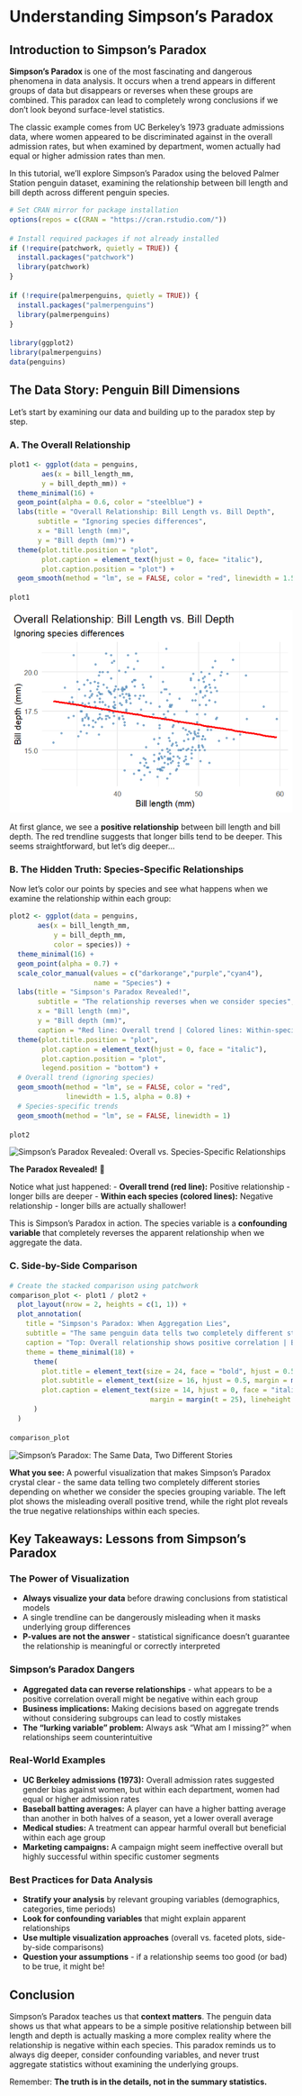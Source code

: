 # Understanding Simpson’s Paradox


## Introduction to Simpson’s Paradox

**Simpson’s Paradox** is one of the most fascinating and dangerous
phenomena in data analysis. It occurs when a trend appears in different
groups of data but disappears or reverses when these groups are
combined. This paradox can lead to completely wrong conclusions if we
don’t look beyond surface-level statistics.

The classic example comes from UC Berkeley’s 1973 graduate admissions
data, where women appeared to be discriminated against in the overall
admission rates, but when examined by department, women actually had
equal or higher admission rates than men.

In this tutorial, we’ll explore Simpson’s Paradox using the beloved
Palmer Station penguin dataset, examining the relationship between bill
length and bill depth across different penguin species.

``` r
# Set CRAN mirror for package installation
options(repos = c(CRAN = "https://cran.rstudio.com/"))

# Install required packages if not already installed
if (!require(patchwork, quietly = TRUE)) {
  install.packages("patchwork")
  library(patchwork)
}

if (!require(palmerpenguins, quietly = TRUE)) {
  install.packages("palmerpenguins")
  library(palmerpenguins)
}

library(ggplot2)
library(palmerpenguins)
data(penguins)
```

## The Data Story: Penguin Bill Dimensions

Let’s start by examining our data and building up to the paradox step by
step.

### A. The Overall Relationship

``` r
plot1 <- ggplot(data = penguins,
        aes(x = bill_length_mm,
        y = bill_depth_mm)) +
  theme_minimal(16) +
  geom_point(alpha = 0.6, color = "steelblue") +
  labs(title = "Overall Relationship: Bill Length vs. Bill Depth",
       subtitle = "Ignoring species differences",
       x = "Bill length (mm)",
       y = "Bill depth (mm)") +
  theme(plot.title.position = "plot",
        plot.caption = element_text(hjust = 0, face= "italic"),
        plot.caption.position = "plot") +
  geom_smooth(method = "lm", se = FALSE, color = "red", linewidth = 1.5)

plot1
```

![](README_files/figure-commonmark/unnamed-chunk-1-1.png)

At first glance, we see a **positive relationship** between bill length
and bill depth. The red trendline suggests that longer bills tend to be
deeper. This seems straightforward, but let’s dig deeper…

### B. The Hidden Truth: Species-Specific Relationships

Now let’s color our points by species and see what happens when we
examine the relationship within each group:

``` r
plot2 <- ggplot(data = penguins,
       aes(x = bill_length_mm,
           y = bill_depth_mm,
           color = species)) +
  theme_minimal(16) +
  geom_point(alpha = 0.7) +
  scale_color_manual(values = c("darkorange","purple","cyan4"),
                     name = "Species") +
  labs(title = "Simpson's Paradox Revealed!",
       subtitle = "The relationship reverses when we consider species",
       x = "Bill length (mm)",
       y = "Bill depth (mm)",
       caption = "Red line: Overall trend | Colored lines: Within-species trends") +
  theme(plot.title.position = "plot",
        plot.caption = element_text(hjust = 0, face = "italic"),
        plot.caption.position = "plot",
        legend.position = "bottom") +
  # Overall trend (ignoring species)
  geom_smooth(method = "lm", se = FALSE, color = "red", 
              linewidth = 1.5, alpha = 0.8) +
  # Species-specific trends
  geom_smooth(method = "lm", se = FALSE, linewidth = 1)

plot2
```

![Simpson’s Paradox Revealed: Overall vs. Species-Specific
Relationships](README_files/figure-commonmark/unnamed-chunk-2-1.png)

**The Paradox Revealed!** 🎯

Notice what just happened: - **Overall trend (red line):** Positive
relationship - longer bills are deeper - **Within each species (colored
lines):** Negative relationship - longer bills are actually shallower!

This is Simpson’s Paradox in action. The species variable is a
**confounding variable** that completely reverses the apparent
relationship when we aggregate the data.

### C. Side-by-Side Comparison

``` r
# Create the stacked comparison using patchwork
comparison_plot <- plot1 / plot2 +
  plot_layout(nrow = 2, heights = c(1, 1)) +
  plot_annotation(
    title = "Simpson's Paradox: When Aggregation Lies",
    subtitle = "The same penguin data tells two completely different stories depending on whether we consider species grouping",
    caption = "Top: Overall relationship shows positive correlation | Bottom: Species-specific relationships show negative correlation\nThis reversal of trends when data is grouped is the essence of Simpson's Paradox",
    theme = theme_minimal(18) +
      theme(
        plot.title = element_text(size = 24, face = "bold", hjust = 0.5, margin = margin(b = 10)),
        plot.subtitle = element_text(size = 16, hjust = 0.5, margin = margin(b = 25), lineheight = 1.2),
        plot.caption = element_text(size = 14, hjust = 0, face = "italic", 
                                   margin = margin(t = 25), lineheight = 1.4)
      )
  )

comparison_plot
```

![Simpson’s Paradox: The Same Data, Two Different
Stories](README_files/figure-commonmark/unnamed-chunk-3-1.png)

**What you see:** A powerful visualization that makes Simpson’s Paradox
crystal clear - the same data telling two completely different stories
depending on whether we consider the species grouping variable. The left
plot shows the misleading overall positive trend, while the right plot
reveals the true negative relationships within each species.

## Key Takeaways: Lessons from Simpson’s Paradox

### The Power of Visualization

- **Always visualize your data** before drawing conclusions from
  statistical models
- A single trendline can be dangerously misleading when it masks
  underlying group differences
- **P-values are not the answer** - statistical significance doesn’t
  guarantee the relationship is meaningful or correctly interpreted

### Simpson’s Paradox Dangers

- **Aggregated data can reverse relationships** - what appears to be a
  positive correlation overall might be negative within each group
- **Business implications:** Making decisions based on aggregate trends
  without considering subgroups can lead to costly mistakes
- **The “lurking variable” problem:** Always ask “What am I missing?”
  when relationships seem counterintuitive

### Real-World Examples

- **UC Berkeley admissions (1973):** Overall admission rates suggested
  gender bias against women, but within each department, women had equal
  or higher admission rates
- **Baseball batting averages:** A player can have a higher batting
  average than another in both halves of a season, yet a lower overall
  average
- **Medical studies:** A treatment can appear harmful overall but
  beneficial within each age group
- **Marketing campaigns:** A campaign might seem ineffective overall but
  highly successful within specific customer segments

### Best Practices for Data Analysis

- **Stratify your analysis** by relevant grouping variables
  (demographics, categories, time periods)
- **Look for confounding variables** that might explain apparent
  relationships
- **Use multiple visualization approaches** (overall vs. faceted plots,
  side-by-side comparisons)
- **Question your assumptions** - if a relationship seems too good (or
  bad) to be true, it might be!

## Conclusion

Simpson’s Paradox teaches us that **context matters**. The penguin data
shows us that what appears to be a simple positive relationship between
bill length and depth is actually masking a more complex reality where
the relationship is negative within each species. This paradox reminds
us to always dig deeper, consider confounding variables, and never trust
aggregate statistics without examining the underlying groups.

Remember: **The truth is in the details, not in the summary
statistics.**
